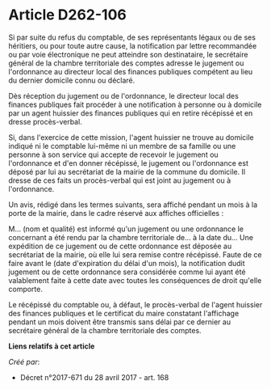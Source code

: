 # Article D262-106

Si par suite du refus du comptable, de ses représentants légaux ou de ses héritiers, ou pour toute autre cause, la
notification par lettre recommandée ou par voie électronique ne peut atteindre son destinataire, le secrétaire général de la
chambre territoriale des comptes adresse le jugement ou l'ordonnance au directeur local des finances publiques compétent au
lieu du dernier domicile connu ou déclaré.

Dès réception du jugement ou de l'ordonnance, le directeur local des finances publiques fait procéder à une notification à
personne ou à domicile par un agent huissier des finances publiques qui en retire récépissé et en dresse procès-verbal.

Si, dans l'exercice de cette mission, l'agent huissier ne trouve au domicile indiqué ni le comptable lui-même ni un membre de
sa famille ou une personne à son service qui accepte de recevoir le jugement ou l'ordonnance et d'en donner récépissé, le
jugement ou l'ordonnance est déposé par lui au secrétariat de la mairie de la commune du domicile. Il dresse de ces faits un
procès-verbal qui est joint au jugement ou à l'ordonnance.

Un avis, rédigé dans les termes suivants, sera affiché pendant un mois à la porte de la mairie, dans le cadre réservé aux
affiches officielles :

M... (nom et qualité) est informé qu'un jugement ou une ordonnance le concernant a été rendu par la chambre territoriale
de... à la date du... Une expédition de ce jugement ou de cette ordonnance est déposée au secrétariat de la mairie, où elle
lui sera remise contre récépissé. Faute de ce faire avant le (date d'expiration du délai d'un mois), la notification dudit
jugement ou de cette ordonnance sera considérée comme lui ayant été valablement faite à cette date avec toutes les
conséquences de droit qu'elle comporte.

Le récépissé du comptable ou, à défaut, le procès-verbal de l'agent huissier des finances publiques et le certificat du maire
constatant l'affichage pendant un mois doivent être transmis sans délai par ce dernier au secrétaire général de la chambre
territoriale des comptes.

**Liens relatifs à cet article**

_Créé par_:

  - Décret n°2017-671 du 28 avril 2017 - art. 168
